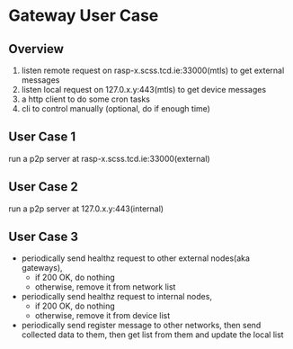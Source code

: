 # Gateway User Case

## Overview
1. listen remote request on rasp-x.scss.tcd.ie:33000(mtls) to get external messages
2. listen local request on 127.0.x.y:443(mtls) to get device messages
3. a http client to do some cron tasks
4. cli to control manually (optional, do if enough time)

## User Case 1

run a p2p server at rasp-x.scss.tcd.ie:33000(external)

## User Case 2

run a p2p server at 127.0.x.y:443(internal)

## User Case 3

- periodically send healthz request to other external nodes(aka gateways), 
  - if 200 OK, do nothing
  - otherwise, remove it from network list
- periodically send healthz request to internal nodes,
  - if 200 OK, do nothing
  - otherwise, remove it from device list
- periodically send register message to other networks, then send collected data to them, then get list from them and update the local list
